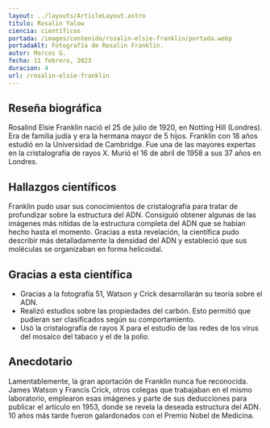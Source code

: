 ```yaml
---
layout: ../layouts/ArticleLayout.astro
titulo: Rosalin Yalow
ciencia: científicos
portada: /images/contenido/rosalin-elsie-franklin/portada.webp
portadaAlt: Fotografía de Rosalin Franklin.
autor: Marcos G.
fecha: 11 febrero, 2023
duracion: 4
url: /rosalin-elsie-franklin
---
```


## Reseña biográfica

Rosalind Elsie Franklin nació el 25 de julio de 1920, en Notting Hill (Londres). Era de familia judía y era la hermana mayor de 5 hijos. Franklin con 18 años estudió en la Universidad de Cambridge. Fue una de las mayores expertas en la cristalografía de rayos X. Murió el 16 de abril de 1958 a sus 37 años en Londres.

## Hallazgos científicos

Franklin pudo usar sus conocimientos de cristalografía para tratar de profundizar sobre la estructura del ADN. Consiguió obtener algunas de las imágenes más nítidas de la estructura completa del ADN que se habían hecho hasta el momento. Gracias a esta revelación, la científica pudo describir más detalladamente la densidad del ADN y estableció que sus moléculas se organizaban en forma helicoidal.

## Gracias a esta científica

- Gracias a la fotografía 51, Watson y Crick desarrollarán su teoría sobre el ADN.
- Realizó estudios sobre las propiedades del carbón. Esto permitió que pudieran ser clasificados según su comportamiento.
- Usó la cristalografía de rayos X para el estudio de las redes de los virus del mosaico del tabaco y el de la polio.

## Anecdotario

Lamentablemente, la gran aportación de Franklin nunca fue reconocida. James Watson y Francis Crick, otros colegas que trabajaban en el mismo laboratorio, emplearon esas imágenes y parte de sus deducciones para publicar el artículo en 1953, donde se revela la deseada estructura del ADN. 10 años más tarde fueron galardonados con el Premio Nobel de Medicina.